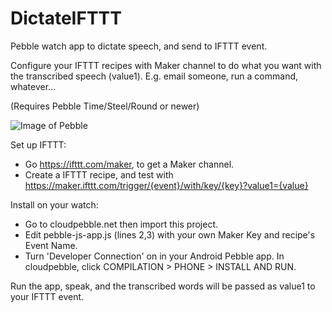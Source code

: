 # DictateIFTTT
Pebble watch app to dictate speech, and send to IFTTT event. 

Configure your IFTTT recipes with Maker channel to do what you want with the transcribed speech (value1). E.g. email someone, run a command, whatever...

(Requires Pebble Time/Steel/Round or newer)

![Image of Pebble](https://raw.githubusercontent.com/steve-vincent/DictateIFTTT/master/dictate.jpg)

Set up IFTTT:
- Go https://ifttt.com/maker, to get a Maker channel.
- Create a IFTTT recipe, and test with https://maker.ifttt.com/trigger/{event}/with/key/{key}?value1={value}

Install on your watch:
- Go to cloudpebble.net then import this project.
- Edit pebble-js-app.js (lines 2,3) with your own Maker Key and recipe's Event Name.
- Turn 'Developer Connection' on in your Android Pebble app. In cloudpebble, click COMPILATION > PHONE > INSTALL AND RUN.

Run the app, speak, and the transcribed words will be passed as value1 to your IFTTT event.
